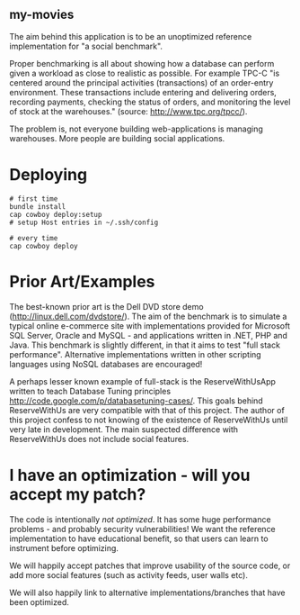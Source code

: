 my-movies
---------
The aim behind this application is to be an unoptimized reference implementation for "a social benchmark".

Proper benchmarking is all about showing how a database can perform given a workload as close to realistic as possible.  For example TPC-C "is centered around the principal activities (transactions) of an order-entry environment.  These transactions include entering and delivering orders, recording payments, checking the status of orders, and monitoring the level of stock at the warehouses." (source: http://www.tpc.org/tpcc/).

The problem is, not everyone building web-applications is managing warehouses.  More people are building social applications.

Deploying
=========

    # first time
    bundle install
    cap cowboy deploy:setup
    # setup Host entries in ~/.ssh/config

    # every time
    cap cowboy deploy


Prior Art/Examples
==================

The best-known prior art is the Dell DVD store demo (http://linux.dell.com/dvdstore/).  The aim of the benchmark is to simulate a typical online e-commerce site with implementations provided for Microsoft SQL Server, Oracle and MySQL - and applications written in .NET, PHP and Java.  This benchmark is slightly different, in that it aims to test "full stack performance".  Alternative implementations written in other scripting languages using NoSQL databases are encouraged!

A perhaps lesser known example of full-stack is the ReserveWithUsApp written to teach Database Tuning principles <http://code.google.com/p/databasetuning-cases/>.  This goals behind ReserveWithUs are very compatible with that of this project.  The author of this project confess to not knowing of the existence of ReserveWithUs until very late in development.  The main suspected difference with ReserveWithUs does not include social features.

I have an optimization - will you accept my patch?
==================================================

The code is intentionally *not optimized*.  It has some huge performance problems - and probably security vulnerabilities!  We want the reference implementation to have educational benefit, so that users can learn to instrument before optimizing.

We will happily accept patches that improve usability of the source code, or add more social features (such as activity feeds, user walls etc).

We will also happily link to alternative implementations/branches that have been optimized.
